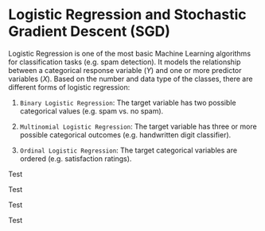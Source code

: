 # Logistic Regression and Stochastic Gradient Descent (SGD)

Logistic Regression is one of the most basic Machine Learning algorithms for classification tasks (e.g. spam detection). It models the relationship between a categorical response variable ($Y$) and one or more predictor variables ($X$). Based on the number and data type of the classes, there are different forms of logistic regression:



1. `Binary Logistic Regression`: The target variable has two possible categorical values (e.g. spam vs. no spam).

2. `Multinomial Logistic Regression`: The target variable has three or more possible categorical outcomes (e.g. handwritten digit classifier).

3. `Ordinal Logistic Regression`: The target categorical variables are ordered (e.g. satisfaction ratings).

Test



Test

Test



Test
